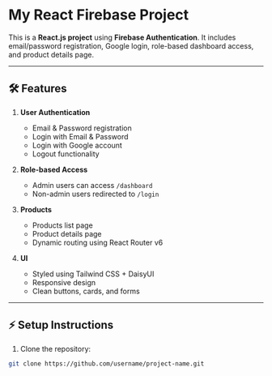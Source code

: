 # My React Firebase Project

This is a **React.js project** using **Firebase Authentication**.
It includes email/password registration, Google login, role-based dashboard access, and product details page.

---

## 🛠️ Features

1. **User Authentication**

   - Email & Password registration
   - Login with Email & Password
   - Login with Google account
   - Logout functionality
2. **Role-based Access**

   - Admin users can access `/dashboard`
   - Non-admin users redirected to `/login`
3. **Products**

   - Products list page
   - Product details page
   - Dynamic routing using React Router v6
4. **UI**

   - Styled using Tailwind CSS + DaisyUI
   - Responsive design
   - Clean buttons, cards, and forms

---

## ⚡ Setup Instructions

1. Clone the repository:

```bash
git clone https://github.com/username/project-name.git
```
